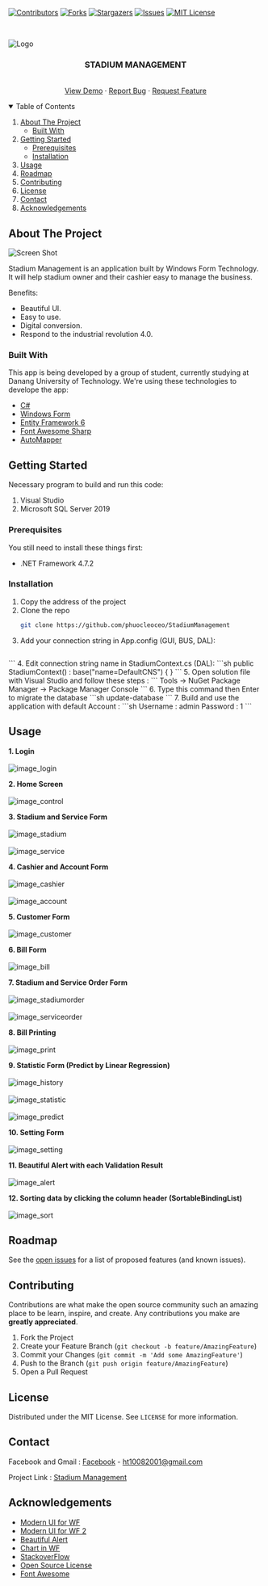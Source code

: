 [![Contributors][contributors-shield]][contributors-url]
[![Forks][forks-shield]][forks-url]
[![Stargazers][stars-shield]][stars-url]
[![Issues][issues-shield]][issues-url]
[![MIT License][license-shield]][license-url]



<!-- PROJECT LOGO -->
<br />

<p align="center">
  <p>
    <img src="https://scontent.fdad3-3.fna.fbcdn.net/v/t1.6435-9/196789997_814940469147220_1420727862924083850_n.jpg?_nc_cat=100&ccb=1-3&_nc_sid=0debeb&_nc_ohc=adnvlULfYSoAX_viuqQ&tn=LmsjCjdx2PD-F9Wv&_nc_ht=scontent.fdad3-3.fna&oh=ff1859d69a94de444637d6c85740ac59&oe=60E50944" alt="Logo">
  </p>

  <h3 align="center">STADIUM MANAGEMENT</h3>

  <p align="center">
    <br />
    <a href="#">View Demo</a>
    ·
    <a href="#">Report Bug</a>
    ·
    <a href="#">Request Feature</a>
  </p>
</p>

<!-- TABLE OF CONTENTS -->
<details open="open">
  <summary>Table of Contents</summary>
  <ol>
    <li>
      <a href="#about-the-project">About The Project</a>
      <ul>
        <li><a href="#built-with">Built With</a></li>
      </ul>
    </li>
    <li>
      <a href="#getting-started">Getting Started</a>
      <ul>
        <li><a href="#prerequisites">Prerequisites</a></li>
        <li><a href="#installation">Installation</a></li>
      </ul>
    </li>
    <li><a href="#usage">Usage</a></li>
    <li><a href="#roadmap">Roadmap</a></li>
    <li><a href="#contributing">Contributing</a></li>
    <li><a href="#license">License</a></li>
    <li><a href="#contact">Contact</a></li>
    <li><a href="#acknowledgements">Acknowledgements</a></li>
  </ol>
</details>



<!-- ABOUT THE PROJECT -->
## About The Project

![Screen Shot](https://scontent-hkg4-1.xx.fbcdn.net/v/t1.6435-9/194261101_814940775813856_2376699939974873695_n.jpg?_nc_cat=107&ccb=1-3&_nc_sid=0debeb&_nc_ohc=XbzuDaczLcsAX-wmK_l&_nc_ht=scontent-hkg4-1.xx&oh=f76d285a8f0d54c83a215165a80da914&oe=60E2FB8C)

Stadium Management is an application built by Windows Form Technology.
It will help stadium owner and their cashier easy to manage the business. 

Benefits:
* Beautiful UI.
* Easy to use.
* Digital conversion.
* Respond to the industrial revolution 4.0.

### Built With

This app is being developed by a group of student, currently studying at Danang University of Technology. We're using these technologies to develope the app:
* [C#](https://docs.microsoft.com/en-us/dotnet/csharp/)
* [Windows Form](https://docs.microsoft.com/en-us/dotnet/desktop/winforms/?view=netframeworkdesktop-4.8)
* [Entity Framework 6](https://docs.microsoft.com/en-us/ef/ef6/)
* [Font Awesome Sharp](https://github.com/awesome-inc/FontAwesome.Sharp)
* [AutoMapper](https://github.com/AutoMapper/AutoMapper.EF6)


<!-- GETTING STARTED -->
## Getting Started

Necessary program to build and run this code:
  1. Visual Studio
  2. Microsoft SQL Server 2019
  

### Prerequisites

You still need to install these things first:
* .NET Framework 4.7.2


### Installation

1. Copy the address of the project
2. Clone the repo
   ```sh
   git clone https://github.com/phuocleoceo/StadiumManagement
   ```
3. Add your connection string in App.config (GUI, BUS, DAL): 
	```sh
  <add name="DefaultCNS" connectionString="{Your CNS};MultipleActiveResultSets=true;" providerName="System.Data.SqlClient" />
   ```
4. Edit connection string name in StadiumContext.cs (DAL): 
	```sh
  public StadiumContext() : base("name=DefaultCNS") { }
   ```
5. Open solution file with Visual Studio and follow these steps : 
   ```
   Tools -> NuGet Package Manager -> Package Manager Console
   ```
6. Type this command then Enter to migrate the database
   ```sh
    update-database
   ```
7. Build and use the application with default Account : 
	```sh
  Username : admin
	Password : 1
   ```


<!-- USAGE EXAMPLES -->
## Usage

**1. Login**
    <br/>
    <br/>
    ![image_login](https://scontent-hkg4-1.xx.fbcdn.net/v/t1.6435-9/195736060_814940409147226_2029524974074936563_n.jpg?_nc_cat=108&ccb=1-3&_nc_sid=0debeb&_nc_ohc=R1TbFeGjcXAAX_XEpua&_nc_ht=scontent-hkg4-1.xx&oh=aa88034d45dc65998df4a31d85e16c6d&oe=60E49834)
    
**2. Home Screen**
    <br/>
    <br/>
    ![image_control](https://scontent.fdad3-3.fna.fbcdn.net/v/t1.6435-9/195874634_814940479147219_4303966792492402157_n.jpg?_nc_cat=101&ccb=1-3&_nc_sid=0debeb&_nc_ohc=AhlYGyRTunkAX9E1i-W&_nc_ht=scontent.fdad3-3.fna&oh=2ffde635824c6a3ee88c4ad448835e6a&oe=60E28DA0)

**3. Stadium and Service Form**
    <br/>
    <br/>
    ![image_stadium](https://scontent-hkg4-2.xx.fbcdn.net/v/t1.6435-9/196190871_814940425813891_3358727458727192304_n.jpg?_nc_cat=111&ccb=1-3&_nc_sid=0debeb&_nc_ohc=Oo9NcK5XhOsAX978u3y&_nc_ht=scontent-hkg4-2.xx&oh=59dd8c30ce23cc9779b9f4c9e1ef5817&oe=60E4852A)
    <br/>
    <br/>
    ![image_service](https://scontent-hkg4-1.xx.fbcdn.net/v/t1.6435-9/193709374_814940519147215_5517831371054033263_n.jpg?_nc_cat=105&ccb=1-3&_nc_sid=0debeb&_nc_ohc=1UEXtxJJti8AX-M5eiJ&_nc_ht=scontent-hkg4-1.xx&oh=aea4d72854b935bdcc21cdfd0cd72477&oe=60E1B6FD)

**4. Cashier and Account Form**
    <br/>
    <br/>
    ![image_cashier](https://scontent.fdad3-3.fna.fbcdn.net/v/t1.6435-9/195338529_814940529147214_1547154576654308247_n.jpg?_nc_cat=101&ccb=1-3&_nc_sid=0debeb&_nc_ohc=cHaruSw5CgIAX8FtQP-&_nc_ht=scontent.fdad3-3.fna&oh=b784a810b38bbe9a87609fd2baa42690&oe=60E46B20)
    <br/>
    <br/>
    ![image_account](https://scontent-hkg4-2.xx.fbcdn.net/v/t1.6435-9/196709792_814940545813879_7640919019193175107_n.jpg?_nc_cat=109&ccb=1-3&_nc_sid=0debeb&_nc_ohc=VmHE-0H8cj4AX-0mSBH&tn=LmsjCjdx2PD-F9Wv&_nc_ht=scontent-hkg4-2.xx&oh=8a5eeacc7eae30256ae2b9091afb397e&oe=60E446A9)
    
**5. Customer Form**
    <br/>
    <br/>
    ![image_customer](https://scontent-hkg4-2.xx.fbcdn.net/v/t1.6435-9/196958863_814940589147208_1679152574939243695_n.jpg?_nc_cat=109&ccb=1-3&_nc_sid=0debeb&_nc_ohc=hpjePvedIkkAX90lESp&_nc_oc=AQmELHnp-Hblm-9UBjPLqI5L_s3TFF11DcSiT-LoSwEoQSdMYHRWNnfG6MdktvzIor1DUW3Upe4JZU9OuKXl1gOd&_nc_ht=scontent-hkg4-2.xx&oh=bc603b873cdbb61318cc05a9c447aa77&oe=60E3CA02)
    
**6. Bill Form**
    <br/>
    <br/>
    ![image_bill](https://scontent.fdad3-1.fna.fbcdn.net/v/t1.6435-9/198078709_814940599147207_2396214526646046794_n.jpg?_nc_cat=102&ccb=1-3&_nc_sid=0debeb&_nc_ohc=-tRgZTfcNZsAX-elgsK&_nc_ht=scontent.fdad3-1.fna&oh=142473cff1bd56b66cf205a9be1a708b&oe=60E2B230)

**7. Stadium and Service Order Form**
    <br/>
    <br/>
    ![image_stadiumorder](https://scontent.fdad3-1.fna.fbcdn.net/v/t1.6435-9/195559219_814940739147193_5937328237918344648_n.jpg?_nc_cat=103&ccb=1-3&_nc_sid=0debeb&_nc_ohc=_tmEGFtSiPAAX8Dx3tD&tn=LmsjCjdx2PD-F9Wv&_nc_ht=scontent.fdad3-1.fna&oh=2a43556caf9f8635a60b9fc80133c79a&oe=60E1F86E)
    <br/>
    <br/>
    ![image_serviceorder](https://scontent-hkg4-1.xx.fbcdn.net/v/t1.6435-9/193989042_814940622480538_7967961522847868338_n.jpg?_nc_cat=103&ccb=1-3&_nc_sid=0debeb&_nc_ohc=UaQUVNu4k6UAX90J7w0&_nc_ht=scontent-hkg4-1.xx&oh=222f67cda96cc3bf54f19748c53e51a8&oe=60E31AE5)
    
**8. Bill Printing**
    <br/>
    <br/>
    ![image_print](https://scontent.fdad3-3.fna.fbcdn.net/v/t1.6435-9/196645051_814940735813860_6052191270681388999_n.jpg?_nc_cat=100&ccb=1-3&_nc_sid=0debeb&_nc_ohc=O2NPAU6bw5QAX_DFpaS&_nc_ht=scontent.fdad3-3.fna&oh=25545ab27430b1de01a0f51b92a5fd8f&oe=60E16E40)

**9. Statistic Form (Predict by Linear Regression)**
    <br/>
    <br/>
    ![image_history](https://scontent.fdad3-3.fna.fbcdn.net/v/t1.6435-9/198022791_814940472480553_2510342165693489775_n.jpg?_nc_cat=100&ccb=1-3&_nc_sid=0debeb&_nc_ohc=tqc3pJQnvBUAX8pzp9W&_nc_ht=scontent.fdad3-3.fna&oh=aa44926ae1453833f621bcb06d86a903&oe=60E27E0C)
    <br/>
    <br/>
    ![image_statistic](https://scontent.fdad3-3.fna.fbcdn.net/v/t1.6435-9/196306660_814940659147201_617460375946665343_n.jpg?_nc_cat=104&ccb=1-3&_nc_sid=0debeb&_nc_ohc=hQM3dzqbB1EAX9oPkyC&_nc_ht=scontent.fdad3-3.fna&oh=af3cc6497401fa5214ec47a738f2f19f&oe=60E3357A)
	  <br/>
    <br/>
    ![image_predict](https://scontent.fdad3-1.fna.fbcdn.net/v/t1.6435-9/197644724_814940672480533_6489421323108569973_n.jpg?_nc_cat=102&ccb=1-3&_nc_sid=0debeb&_nc_ohc=-rZCc8GstoQAX_Z_cwZ&_nc_ht=scontent.fdad3-1.fna&oh=e23ace753b9c1ca89562aabf17807892&oe=60E41477)	

**10. Setting Form**
    <br/>
    <br/>
    ![image_setting](https://scontent-hkg4-2.xx.fbcdn.net/v/t1.6435-9/195279225_814940415813892_3507506591599574239_n.jpg?_nc_cat=109&ccb=1-3&_nc_sid=0debeb&_nc_ohc=dgF3mJHmhqUAX-NWvGQ&_nc_ht=scontent-hkg4-2.xx&oh=aa4d4aeef1dd7e7bcf175143a487ee82&oe=60E3C2A8)

**11. Beautiful Alert with each Validation Result**
    <br/>
    <br/>
    ![image_alert](https://scontent-hkg4-1.xx.fbcdn.net/v/t1.6435-9/193941902_814940725813861_4694572823386304395_n.jpg?_nc_cat=106&ccb=1-3&_nc_sid=0debeb&_nc_ohc=pQd8jEr4FkwAX-QhGUE&_nc_oc=AQnpuBkf0CznUKXJPKNw_xHQUawRy0XcN5DTxN-gBvsg8Y_C7MNrTZmotZhqZ5djKz73Y9qN3BZ211uy82ca32Pf&_nc_ht=scontent-hkg4-1.xx&oh=6e61542db227d86fddb7d8b011404bb4&oe=60E2192F)

**12. Sorting data by clicking the column header (SortableBindingList<T>)**
    <br/>
    <br/>
    ![image_sort](https://scontent-hkg4-2.xx.fbcdn.net/v/t1.6435-9/195321683_814940665813867_282083044151868099_n.jpg?_nc_cat=110&ccb=1-3&_nc_sid=0debeb&_nc_ohc=UPcmS5nI5PIAX8ciW9w&_nc_ht=scontent-hkg4-2.xx&oh=249afb05c6109571410cd9e0d87e1019&oe=60E256B4)
 

<!-- ROADMAP -->
## Roadmap

See the [open issues](https://github.com/phuocleoceo/StadiumManagement) for a list of proposed features (and known issues).



<!-- CONTRIBUTING -->
## Contributing

Contributions are what make the open source community such an amazing place to be learn, inspire, and create. Any contributions you make are **greatly appreciated**.

1. Fork the Project
2. Create your Feature Branch (`git checkout -b feature/AmazingFeature`)
3. Commit your Changes (`git commit -m 'Add some AmazingFeature'`)
4. Push to the Branch (`git push origin feature/AmazingFeature`)
5. Open a Pull Request



<!-- LICENSE -->
## License

Distributed under the MIT License. See `LICENSE` for more information.



<!-- CONTACT -->
## Contact

Facebook and Gmail : [Facebook](https://facebook.com/phuocleoceo) - ht10082001@gmail.com

Project Link : [Stadium Management](https://github.com/phuocleoceo/StadiumManagement)



<!-- ACKNOWLEDGEMENTS -->
## Acknowledgements
* [Modern UI for WF](https://www.youtube.com/watch?v=5AsJJl7Bhvc)
* [Modern UI for WF 2](https://www.youtube.com/watch?v=BtOEztT1Qzk)
* [Beautiful Alert](https://www.youtube.com/watch?v=QTWKUkiEqpQ)
* [Chart in WF](https://www.youtube.com/watch?v=gqo2TGpCOlA)
* [StackoverFlow](https://stackoverflow.com/)
* [Open Source License](https://choosealicense.com)
* [Font Awesome](https://fontawesome.com)





<!-- MARKDOWN LINKS & IMAGES -->
<!-- https://www.markdownguide.org/basic-syntax/#reference-style-links -->
[contributors-shield]: https://img.shields.io/badge/CONTRIBUTORS-_4_-brightgreen?style=for-the-badge
[contributors-url]: https://github.com/phuocleoceo/StadiumManagement/graphs/contributors
[forks-shield]: https://img.shields.io/badge/FORKS-_0_-blue?style=for-the-badge
[forks-url]: https://github.com/phuocleoceo/StadiumManagement/network/members
[stars-shield]: https://img.shields.io/badge/STARS-_0_-blue?style=for-the-badge
[stars-url]: https://github.com/phuocleoceo/StadiumManagement/stargazers
[issues-shield]: https://img.shields.io/github/issues/othneildrew/Best-README-Template.svg?style=for-the-badge
[issues-url]: https://github.com/phuocleoceo/StadiumManagement/issues
[license-shield]: https://img.shields.io/github/license/othneildrew/Best-README-Template.svg?style=for-the-badge
[license-url]: https://github.com/phuocleoceo/StadiumManagement/blob/master/LICENSE.txt
[linkedin-shield]: https://img.shields.io/badge/-LinkedIn-black.svg?style=for-the-badge&logo=linkedin&colorB=555
[product-screenshot]: images/screenshot.png
